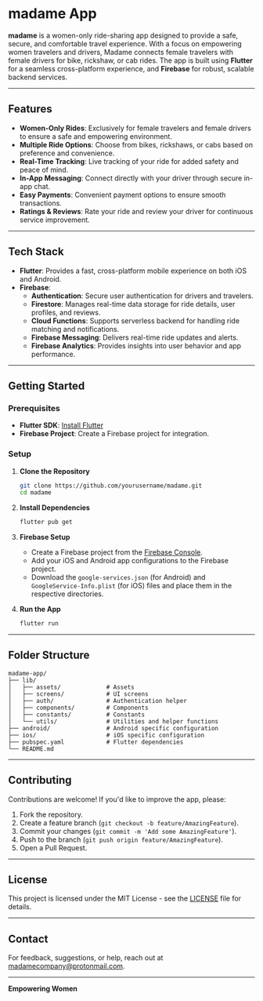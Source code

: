 # madame App

**madame** is a women-only ride-sharing app designed to provide a safe, secure, and comfortable travel experience. With a focus on empowering women travelers and drivers, Madame connects female travelers with female drivers for bike, rickshaw, or cab rides. The app is built using **Flutter** for a seamless cross-platform experience, and **Firebase** for robust, scalable backend services.

---

## Features

- **Women-Only Rides**: Exclusively for female travelers and female drivers to ensure a safe and empowering environment.
- **Multiple Ride Options**: Choose from bikes, rickshaws, or cabs based on preference and convenience.
- **Real-Time Tracking**: Live tracking of your ride for added safety and peace of mind.
- **In-App Messaging**: Connect directly with your driver through secure in-app chat.
- **Easy Payments**: Convenient payment options to ensure smooth transactions.
- **Ratings & Reviews**: Rate your ride and review your driver for continuous service improvement.

---

## Tech Stack

- **Flutter**: Provides a fast, cross-platform mobile experience on both iOS and Android.
- **Firebase**:
  - **Authentication**: Secure user authentication for drivers and travelers.
  - **Firestore**: Manages real-time data storage for ride details, user profiles, and reviews.
  - **Cloud Functions**: Supports serverless backend for handling ride matching and notifications.
  - **Firebase Messaging**: Delivers real-time ride updates and alerts.
  - **Firebase Analytics**: Provides insights into user behavior and app performance.

---

## Getting Started

### Prerequisites

- **Flutter SDK**: [Install Flutter](https://flutter.dev/docs/get-started/install)
- **Firebase Project**: Create a Firebase project for integration.

### Setup

1. **Clone the Repository**

   ```bash
   git clone https://github.com/yourusername/madame.git
   cd madame
   ```

2. **Install Dependencies**

   ```bash
   flutter pub get
   ```

3. **Firebase Setup**
   - Create a Firebase project from the [Firebase Console](https://console.firebase.google.com/).
   - Add your iOS and Android app configurations to the Firebase project.
   - Download the `google-services.json` (for Android) and `GoogleService-Info.plist` (for iOS) files and place them in the respective directories.

4. **Run the App**

   ```bash
   flutter run
   ```

---

## Folder Structure

```plaintext
madame-app/
├── lib/
│   ├── assets/             # Assets
│   ├── screens/            # UI screens
│   ├── auth/               # Authentication helper
│   ├── components/         # Components
│   ├── constants/          # Constants
│   └── utils/              # Utilities and helper functions
├── android/                # Android specific configuration
├── ios/                    # iOS specific configuration
├── pubspec.yaml            # Flutter dependencies
└── README.md
```

---

## Contributing

Contributions are welcome! If you'd like to improve the app, please:

1. Fork the repository.
2. Create a feature branch (`git checkout -b feature/AmazingFeature`).
3. Commit your changes (`git commit -m 'Add some AmazingFeature'`).
4. Push to the branch (`git push origin feature/AmazingFeature`).
5. Open a Pull Request.

---

## License

This project is licensed under the MIT License - see the [LICENSE](LICENSE) file for details.

---

## Contact

For feedback, suggestions, or help, reach out at [madamecompany@protonmail.com](mailto:madamecompany@protonmail.com).

---

**Empowering Women**
